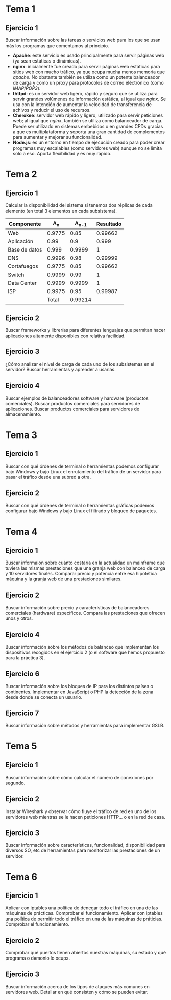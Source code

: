 # Tema 1

## Ejercicio 1
Buscar información sobre las tareas o servicios web para los que se usan más los programas
que comentamos al principio.

+ **Apache**: este servicio es usado principalmente para servir páginas web (ya
    sean estáticas o dinámicas).
+ **nginx**: inicialmente fue creado para servir páginas web estáticas para sitios
    web con mucho tráfico, ya que ocupa mucha menos memoria que *apache*. No obstante
    también se utiliza como un potente balanceador de carga y como un proxy para
    protocolos de correo eléctrónico (como *IMAP*/*POP3*).
+ **thttpd**: es un servidor web ligero, rápido y seguro que se utiliza para servir
    grandes volúmenes de información estática, al igual que *nginx*. Se usa con la
    intención de aumentar la velocidad de transferencia de achivos y reducir el
    uso de recursos.
+ **Cherokee**: servidor web rápido y ligero, utilizado para servir peticiones web;
    al igual que *nginx*, también se utiliza como balanceador de carga. Puede ser
    utilizado en sistemas embebidos o en grandes CPDs gracias a que es multiplataforma
    y soporta una gran cantidad de complementos para aumentar y mejorar su funcionalidad.
+ **Node.js**: es un entorno en tiempo de ejecución creado para poder crear programas
    muy escalables (como servidores web) aunque no se limita solo a eso. Aporta
    flexibilidad y es muy rápido.

# Tema 2

## Ejercicio 1
Calcular la disponibilidad del sistema si tenemos dos réplicas de cada elemento (en total
3 elementos en cada subsistema).

Componente | A<sub>n</sub> | A<sub>n-1</sub> | Resultado
-----------|---------------|-----------------|----------
Web | 0.9775 | 0.85 | 0.99662
Aplicación | 0.99 | 0.9 | 0.999
Base de datos | 0.999 | 0.9999 | 1
DNS | 0.9996 | 0.98 | 0.99999
Cortafuegos | 0.9775 | 0.85 | 0.99662
Switch | 0.9999 | 0.99 | 1
Data Center | 0.9999 | 0.9999 | 1
ISP | 0.9975 | 0.95 | 0.99987
 | | Total | 0.99214

## Ejercicio 2
Buscar frameworks y librerías para diferentes lenguajes que permitan hacer aplicaciones
altamente disponibles con relativa facilidad.

## Ejercicio 3
¿Cómo analizar el nivel de carga de cada uno de los subsistemas en el servidor? Buscar
herramientas y aprender a usarlas.

## Ejercicio 4
Buscar ejemplos de balanceadores software y hardware (productos comerciales). Buscar
productos comerciales para servidores de aplicaciones. Buscar productos comerciales
para servidores de almacenamiento.

# Tema 3

## Ejercicio 1
Buscar con qué órdenes de terminal o herramientas podemos configurar bajo Windows y bajo
Linux el enrutamiento del tráfico de un servidor para pasar el tráfico desde una subred a otra.

## Ejercicio 2
Buscar con qué órdenes de terminal o herramientas gráficas podemos configurar bajo Windows
y bajo Linux el filtrado y bloqueo de paquetes.

# Tema 4

## Ejercicio 1
Buscar informaión sobre cuánto costaría en la actualidad un mainframe que tuviera las mismas prestaciones que una granja web con balanceo de carga y 10 servidores finales. Comparar precio
y potencia entre esa hipotética máquina y la granja web de una prestaciones similares.

## Ejercicio 2
Buscar información sobre precio y características de balanceadores comerciales (hardware)
específicos. Compara las prestaciones que ofrecen unos y otros.

## Ejercicio 4
Buscar información sobre los métodos de balanceo que implementan los dispositivos recogidos en
el ejercicio 2 (o el software que hemos propuesto para la práctica 3).

## Ejercicio 6
Buscar información sobre los bloques de IP para los distintos países o continentes. Implementar
en JavaScript o PHP la detección de la zona desde donde se conecta un usuario.

## Ejercicio 7
Buscar información sobre métodos y herramientas para implementar GSLB.

# Tema 5

## Ejercicio 1
Buscar información sobre cómo calcular el número de conexiones por segundo.

## Ejercicio 2
Instalar Wireshark y observar cómo fluye el tráfico de red en uno de los servidores web
mientras se le hacen peticiones HTTP... o en la red de casa.

## Ejercicio 3
Buscar información sobre características, funcionalidad, disponibilidad para diversos SO, etc
de herramientas para monitorizar las prestaciones de un servidor.

# Tema 6

## Ejercicio 1
Aplicar con iptables una política de denegar todo el tráfico en una de las máquinas de
prácticas. Comprobar el funcionamiento. Aplicar con iptables una política de permitir todo
el tráfico en una de las máquinas de práticias. Comprobar el funcionamiento.

## Ejercicio 2
Comprobar qué puertos tienen abiertos nuestras máquinas, su estado y qué programa o demonio
lo ocupa.

## Ejercicio 3
Buscar información acerca de los tipos de ataques más comunes en servidores web. Detallar en
qué consisten y cómo se pueden evitar.
